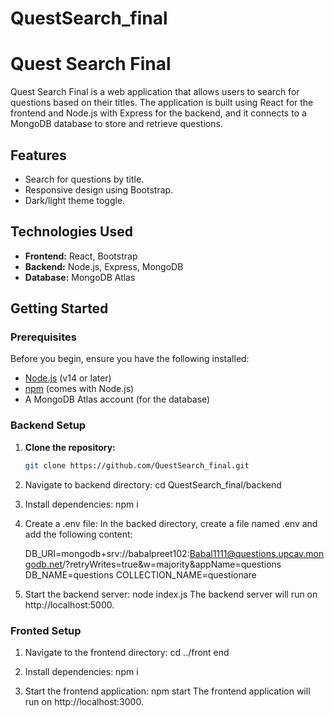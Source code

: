 # QuestSearch_final

# Quest Search Final

Quest Search Final is a web application that allows users to search for questions based on their titles. The application is built using React for the frontend and Node.js with Express for the backend, and it connects to a MongoDB database to store and retrieve questions.

## Features

- Search for questions by title.
- Responsive design using Bootstrap.
- Dark/light theme toggle.

## Technologies Used

- **Frontend:** React, Bootstrap
- **Backend:** Node.js, Express, MongoDB
- **Database:** MongoDB Atlas

## Getting Started

### Prerequisites

Before you begin, ensure you have the following installed:

- [Node.js](https://nodejs.org/) (v14 or later)
- [npm](https://www.npmjs.com/) (comes with Node.js)
- A MongoDB Atlas account (for the database)

### Backend Setup

1. **Clone the repository:**

   ```bash
   git clone https://github.com/QuestSearch_final.git
   
 2. Navigate to backend directory:
     cd QuestSearch_final/backend
 3.  Install dependencies:
    npm i
 4. Create a .env file:
    In the backed directory, create a file named .env and add the following content:
    
    DB_URI=mongodb+srv://babalpreet102:Babal1111@questions.upcav.mongodb.net/?retryWrites=true&w=majority&appName=questions
    DB_NAME=questions
    COLLECTION_NAME=questionare
 5. Start the backend server:
    node index.js
    The backend server will run on http://localhost:5000.
### Fronted Setup
1. Navigate to the frontend directory:
   cd ../front end

2. Install dependencies:
   npm i
3. Start the frontend application:
   npm start
The frontend application will run on http://localhost:3000.
